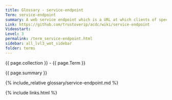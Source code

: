 ```yaml
---
title: Glossary - service-endpoint
Term: service-endpoint
summary: A web service endpoint which is a URL at which clients of specific service can get access to the service.
Link: https://github.com/trustoverip/acdc/wiki/service-endpoint
Videostart: 
Level: 3
permalink: /term_service-endpoint.html
sidebar: all_lvl3_wot_sidebar
folder: terms
---
```


{{ page.collection }} - {{ page.Term }}

   {{ page.summary }}

{% include_relative glossary/service-endpoint.md %}

 {% include links.html %} 
